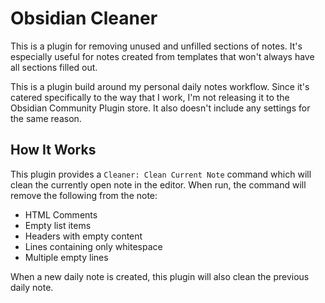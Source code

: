 # Obsidian Cleaner

This is a plugin for removing unused and unfilled sections of notes. It's especially useful for
notes created from templates that won't always have all sections filled out.

This is a plugin build around my personal daily notes workflow. Since it's catered specifically to
the way that I work, I'm not releasing it to the Obsidian Community Plugin store. It also doesn't
include any settings for the same reason.

## How It Works

This plugin provides a `Cleaner: Clean Current Note` command which will clean the currently open
note in the editor. When run, the command will remove the following from the note:

- HTML Comments
- Empty list items
- Headers with empty content
- Lines containing only whitespace
- Multiple empty lines

When a new daily note is created, this plugin will also clean the previous daily note.
